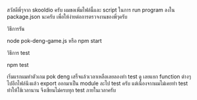 สวัสดีพี่ๆจาก skooldio ครับ
ผมขอเพิ่มไฟล์นี้และ script ในการ run program ลงใน package.json นะครับ
เพื่อให้ง่ายต่อการตรวจงานของพี่ๆครับ

วิธีการรัน 

node pok-deng-game.js
หรือ
npm start

วิธีการ test 

npm test

เริ่มแรกผมทำตัวเกม pok deng เสร็จแล้วเวลาเหลือเลยลองทำ test ดู
เลยแยก function ต่างๆ ไปอีกไฟล์นึงแล้ว export ออกมาเป็น module ละไป test ครับ
แต่เนื่องจากผมไม่เคยทำ test ทำให้ใช้เวลานาน จึงเขียนไม่ครบทุก test ภายในเวลาครับ
